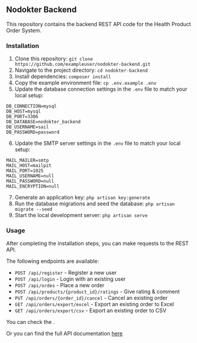 ## Nodokter Backend

This repository contains the backend REST API code for the Health Product Order System.

### Installation

1. Clone this repository: `git clone https://github.com/exampleuser/nodokter-backend.git`
2. Navigate to the project directory: `cd nodokter-backend`
3. Install dependencies: `composer install`
4. Copy the example environment file: `cp .env.example .env`
5. Update the database connection settings in the `.env` file to match your local setup:

```
DB_CONNECTION=mysql
DB_HOST=mysql
DB_PORT=3306
DB_DATABASE=nodokter_backend
DB_USERNAME=sail
DB_PASSWORD=password
```

6. Update the SMTP server settings in the `.env` file to match your local setup:

```
MAIL_MAILER=smtp
MAIL_HOST=mailpit
MAIL_PORT=1025
MAIL_USERNAME=null
MAIL_PASSWORD=null
MAIL_ENCRYPTION=null
```

7. Generate an application key: `php artisan key:generate`
8. Run the database migrations and seed the database: `php artisan migrate --seed`
9. Start the local development server: `php artisan serve`

### Usage

After completing the installation steps, you can make requests to the REST API.

The following endpoints are available:

-   `POST /api/register` - Register a new user
-   `POST /api/login` - Login with an existing user
-   `POST /api/ordes` - Place a new order
-   `POST /api/products/{product_id}/ratings` - Give rating & comment
-   `PUT /api/orders/{order_id}/cancel` - Cancel an existing order
-   `GET /api/orders/export/excel` - Export an existing order to Excel
-   `GET /api/orders/export/csv` - Export an existing order to CSV

You can check the .

Or you can find the full API documentation [here](https://documenter.getpostman.com/view/9427357/2s93eX1Cvf)

